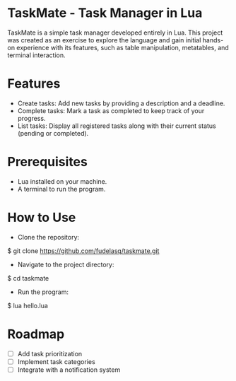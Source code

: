 # TaskMate - Task Manager in Lua

TaskMate is a simple task manager developed entirely in Lua. This project was created as an exercise to explore the language and gain initial hands-on experience with its features, such as table manipulation, metatables, and terminal interaction.

# Features

- Create tasks: Add new tasks by providing a description and a deadline.
- Complete tasks: Mark a task as completed to keep track of your progress.
- List tasks: Display all registered tasks along with their current status (pending or completed).

# Prerequisites

- Lua installed on your machine.
- A terminal to run the program.

# How to Use

- Clone the repository:

$ git clone https://github.com/fudelasq/taskmate.git

- Navigate to the project directory:

$ cd taskmate

- Run the program:

$ lua hello.lua

# Roadmap

- [ ] Add task prioritization
- [ ] Implement task categories
- [ ] Integrate with a notification system
